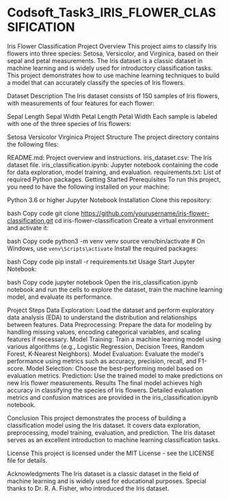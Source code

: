 # Codsoft_Task3_IRIS_FLOWER_CLASSIFICATION
Iris Flower Classification
Project Overview
This project aims to classify Iris flowers into three species: Setosa, Versicolor, and Virginica, based on their sepal and petal measurements. The Iris dataset is a classic dataset in machine learning and is widely used for introductory classification tasks. This project demonstrates how to use machine learning techniques to build a model that can accurately classify the species of Iris flowers.

Dataset Description
The Iris dataset consists of 150 samples of Iris flowers, with measurements of four features for each flower:

Sepal Length
Sepal Width
Petal Length
Petal Width
Each sample is labeled with one of the three species of Iris flowers:

Setosa
Versicolor
Virginica
Project Structure
The project directory contains the following files:

README.md: Project overview and instructions.
iris_dataset.csv: The Iris dataset file.
iris_classification.ipynb: Jupyter notebook containing the code for data exploration, model training, and evaluation.
requirements.txt: List of required Python packages.
Getting Started
Prerequisites
To run this project, you need to have the following installed on your machine:

Python 3.6 or higher
Jupyter Notebook
Installation
Clone this repository:

bash
Copy code
git clone https://github.com/yourusername/iris-flower-classification.git
cd iris-flower-classification
Create a virtual environment and activate it:

bash
Copy code
python3 -m venv venv
source venv/bin/activate   # On Windows, use `venv\Scripts\activate`
Install the required packages:

bash
Copy code
pip install -r requirements.txt
Usage
Start Jupyter Notebook:

bash
Copy code
jupyter notebook
Open the iris_classification.ipynb notebook and run the cells to explore the dataset, train the machine learning model, and evaluate its performance.

Project Steps
Data Exploration: Load the dataset and perform exploratory data analysis (EDA) to understand the distribution and relationships between features.
Data Preprocessing: Prepare the data for modeling by handling missing values, encoding categorical variables, and scaling features if necessary.
Model Training: Train a machine learning model using various algorithms (e.g., Logistic Regression, Decision Trees, Random Forest, K-Nearest Neighbors).
Model Evaluation: Evaluate the model's performance using metrics such as accuracy, precision, recall, and F1-score.
Model Selection: Choose the best-performing model based on evaluation metrics.
Prediction: Use the trained model to make predictions on new Iris flower measurements.
Results
The final model achieves high accuracy in classifying the species of Iris flowers. Detailed evaluation metrics and confusion matrices are provided in the iris_classification.ipynb notebook.

Conclusion
This project demonstrates the process of building a classification model using the Iris dataset. It covers data exploration, preprocessing, model training, evaluation, and prediction. The Iris dataset serves as an excellent introduction to machine learning classification tasks.

License
This project is licensed under the MIT License - see the LICENSE file for details.

Acknowledgments
The Iris dataset is a classic dataset in the field of machine learning and is widely used for educational purposes.
Special thanks to Dr. R. A. Fisher, who introduced the Iris dataset.
